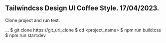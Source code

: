 ## Tailwindcss Design UI Coffee Style. 17/04/2023.

Clone project and run test.

...
$ git clone https://git_url_clone 
$ cd <project_name>
$ npm run build:css
$ npm run start:dev